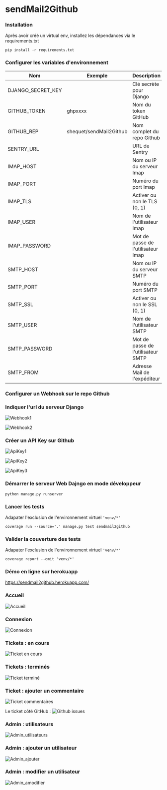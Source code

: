 # sendMail2Github

### Installation

Après avoir créé un virtual env, installez les dépendances via le requirements.txt

```shell
pip install -r requirements.txt
```

### Configurer les variables d'environnement

| Nom  | Exemple  | Description  |
|---|---|---|
| DJANGO_SECRET_KEY |   | Clé secrète pour Django  |
| GITHUB_TOKEN | ghpxxxx  | Nom du token GitHub  |
| GITHUB_REP | shequet/sendMail2Github  | Nom complet du repo Github  |
| SENTRY_URL  |   |  URL de Sentry |
| IMAP_HOST  |   |  Nom ou IP du serveur Imap |
| IMAP_PORT  |   |  Numéro du port Imap |
| IMAP_TLS  |   | Activer ou non le TLS (0, 1)  |
| IMAP_USER  |   | Nom de l'utilisateur Imap  |
| IMAP_PASSWORD  |   | Mot de passe de l'utilisateur Imap  |
| SMTP_HOST  |   |  Nom ou IP du serveur SMTP |
| SMTP_PORT  |   |  Numéro du port SMTP |
| SMTP_SSL  |   | Activer ou non le SSL (0, 1)  |
| SMTP_USER  |   | Nom de l'utilisateur SMTP  |
| SMTP_PASSWORD  |   | Mot de passe de l'utilisateur SMTP  |
| SMTP_FROM  |   | Adresse Mail de l'expéditeur  |

### Configurer un Webhook sur le repo Github

### Indiquer l'url du serveur Django
![Webhook1](doc/webhook_01.png)

![Webhook2](doc/webhook_01.png)

### Créer un API Key sur Github
![ApiKey1](doc/github_api_01.png)

![ApiKey2](doc/github_api_02.png)

![ApiKey3](doc/github_api_03.png)

### Démarrer le serveur Web Dajngo en mode développeur
```shell
python manage.py runserver
```

### Lancer les tests

Adapater l'exclusion de l'environnement virtuel  ``'venv/*'``
```shell
coverage run --source='.' manage.py test sendmail2github
```

### Valider la couverture des tests

Adapater l'exclusion de l'environnement virtuel  ``'venv/*'``
```shell
coverage report --omit 'venv/*'
```

### Démo en ligne sur herokuapp

https://sendmail2github.herokuapp.com/

### Accueil
![Accueil](doc/home.png)

### Connexion
![Connexion](doc/connexion.png)

### Tickets : en cours
![Ticket en cours](doc/ticket_en_cours.png)

### Tickets : terminés
![Ticket terminé](doc/ticket_termine.png)

### Ticket : ajouter un commentaire
![Ticket commentaires](doc/ticket_commentaire.png)

Le ticket côté GitHub :
![Github issues](doc/github_issue.png)

### Admin : utilisateurs
![Admin_utilisateurs](doc/admin_utilisateurs.png)

### Admin : ajouter un utilisateur
![Admin_ajouter](doc/admin_ajouter.png)

### Admin : modifier un utilisateur
![Admin_amodifier](doc/admin_modifier.png)
